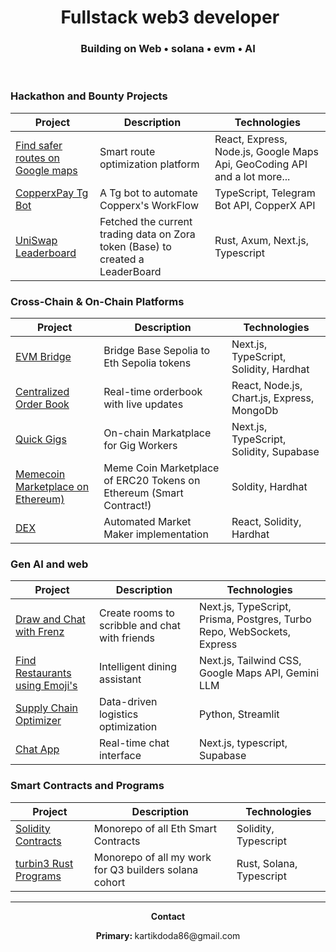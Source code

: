 <div align="center">
  <h1>
     &nbsp; Fullstack web3 developer&nbsp; 
  </h1>
  <h3>Building on Web • solana • evm • AI </h3>
  <br/>
</div>


### Hackathon and Bounty Projects

| Project | Description | Technologies |
|---------|-------------|--------------|
| [Find safer routes on Google maps](https://github.com/dodaa08/Zarva) | Smart route optimization platform | React, Express, Node.js, Google Maps Api, GeoCoding API and a lot more... |
| [CopperxPay Tg Bot](https://github.com/dodaa08/copperx-payout-bot) | A Tg bot to automate Copperx's WorkFlow | TypeScript, Telegram Bot API, CopperX API |
| [UniSwap Leaderboard](https://github.com/dodaa08/uniswap_leaderboard-) | Fetched the current trading data on Zora token (Base) to created a LeaderBoard | Rust, Axum, Next.js, Typescript|

### Cross-Chain & On-Chain Platforms

| Project | Description | Technologies |
|---------|-------------|--------------|
| [EVM Bridge](https://github.com/dodaa08/Evm-Bridge) | Bridge Base Sepolia to Eth Sepolia tokens | Next.js, TypeScript, Solidity, Hardhat |
| [Centralized Order Book](https://github.com/dodaa08/Trading-System) | Real-time orderbook with live updates | React, Node.js, Chart.js, Express, MongoDb|
| [Quick Gigs](https://github.com/dodaa08/Quick-gigs) | On-chain Markatplace for Gig Workers | Next.js, TypeScript, Solidity, Supabase|
| [Memecoin Marketplace on Ethereum)](https://github.com/dodaa08/MemeBazaar) | Meme Coin Marketplace of ERC20 Tokens on Ethereum (Smart Contract!)| Soldity, Hardhat|
| [DEX](https://github.com/dodaa08/DEX) | Automated Market Maker implementation | React, Solidity, Hardhat |


### Gen AI and web

| Project | Description | Technologies |
|---------|-------------|--------------|
| [Draw and Chat with Frenz](https://github.com/dodaa08/Inklet) | Create rooms to scribble and chat with friends | Next.js, TypeScript, Prisma, Postgres, Turbo Repo, WebSockets, Express |
| [Find Restaurants using Emoji's](https://zoto-codecircuit-a4yg.vercel.app/) | Intelligent dining assistant | Next.js, Tailwind CSS, Google Maps API, Gemini LLM |
| [Supply Chain Optimizer](https://github.com/dodaa08/Supply-chain-optimization) | Data-driven logistics optimization | Python, Streamlit |
| [Chat App](https://github.com/dodaa08/Periskope-2nd-Attempt) | Real-time chat interface | Next.js, typescript, Supabase |

### Smart Contracts and Programs 

| Project | Description | Technologies |
|---------|-------------|--------------|
| [Solidity Contracts](https://github.com/dodaa08/Solidity-contracts) | Monorepo of all Eth Smart Contracts | Solidity, Typescript |
| [turbin3 Rust Programs](https://github.com/dodaa08/Q3_25_BUILDER_KARTIK) | Monorepo of all my work for Q3 builders solana cohort | Rust, Solana, Typescript |

---


<div align="center">
   <p><strong> Contact </strong></p>
  <p><strong>Primary: </strong>kartikdoda86@gmail.com</p>
<!--   <img src="https://media.giphy.com/media/iicDrNGWxHmDrIni6j/giphy.gif" alt="Creative Loop" width="160" />
  <p><i>always building, always learning ⚡</i></p> -->
</div>

